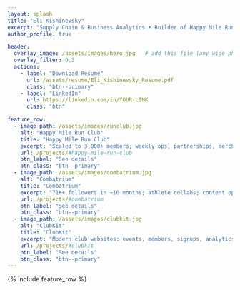 ```yaml
---
layout: splash
title: "Eli Kishinevsky"
excerpt: "Supply Chain & Business Analytics • Builder of Happy Mile Run Club, Combatrium, and ClubKit"
author_profile: true

header:
  overlay_image: /assets/images/hero.jpg   # add this file (any wide photo)
  overlay_filter: 0.3
  actions:
    - label: "Download Resume"
      url: /assets/resume/Eli_Kishinevsky_Resume.pdf
      class: "btn--primary"
    - label: "LinkedIn"
      url: https://linkedin.com/in/YOUR-LINK
      class: "btn"

feature_row:
  - image_path: /assets/images/runclub.jpg
    alt: "Happy Mile Run Club"
    title: "Happy Mile Run Club"
    excerpt: "Scaled to 3,000+ members; weekly ops, partnerships, merch."
    url: /projects/#happy-mile-run-club
    btn_label: "See details"
    btn_class: "btn--primary"
  - image_path: /assets/images/combatrium.jpg
    alt: "Combatrium"
    title: "Combatrium"
    excerpt: "71K+ followers in ~10 months; athlete collabs; content ops."
    url: /projects/#combatrium
    btn_label: "See details"
    btn_class: "btn--primary"
  - image_path: /assets/images/clubkit.jpg
    alt: "ClubKit"
    title: "ClubKit"
    excerpt: "Modern club websites: events, members, signups, analytics."
    url: /projects/#clubkit
    btn_label: "See details"
    btn_class: "btn--primary"
---
```


{% include feature_row %}


